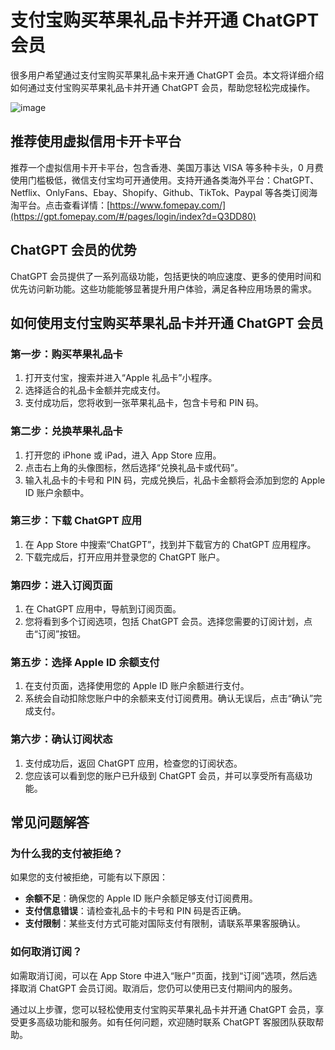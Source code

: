 # 支付宝购买苹果礼品卡并开通 ChatGPT 会员

很多用户希望通过支付宝购买苹果礼品卡来开通 ChatGPT 会员。本文将详细介绍如何通过支付宝购买苹果礼品卡并开通 ChatGPT 会员，帮助您轻松完成操作。

![image](https://github.com/jamieprevost454/izbp/assets/169866487/f0be7881-85ad-4109-9c09-712d4fdd32de)

## 推荐使用虚拟信用卡开卡平台

推荐一个虚拟信用卡开卡平台，包含香港、美国万事达 VISA 等多种卡头，0 月费使用门槛极低，微信支付宝均可开通使用。支持开通各类海外平台：ChatGPT、Netflix、OnlyFans、Ebay、Shopify、Github、TikTok、Paypal 等各类订阅海淘平台。点击查看详情：[https://www.fomepay.com/](https://gpt.fomepay.com/#/pages/login/index?d=Q3DD80)

## ChatGPT 会员的优势

ChatGPT 会员提供了一系列高级功能，包括更快的响应速度、更多的使用时间和优先访问新功能。这些功能能够显著提升用户体验，满足各种应用场景的需求。

## 如何使用支付宝购买苹果礼品卡并开通 ChatGPT 会员

### 第一步：购买苹果礼品卡

1. 打开支付宝，搜索并进入“Apple 礼品卡”小程序。
2. 选择适合的礼品卡金额并完成支付。
3. 支付成功后，您将收到一张苹果礼品卡，包含卡号和 PIN 码。

### 第二步：兑换苹果礼品卡

1. 打开您的 iPhone 或 iPad，进入 App Store 应用。
2. 点击右上角的头像图标，然后选择“兑换礼品卡或代码”。
3. 输入礼品卡的卡号和 PIN 码，完成兑换后，礼品卡金额将会添加到您的 Apple ID 账户余额中。

### 第三步：下载 ChatGPT 应用

1. 在 App Store 中搜索“ChatGPT”，找到并下载官方的 ChatGPT 应用程序。
2. 下载完成后，打开应用并登录您的 ChatGPT 账户。

### 第四步：进入订阅页面

1. 在 ChatGPT 应用中，导航到订阅页面。
2. 您将看到多个订阅选项，包括 ChatGPT 会员。选择您需要的订阅计划，点击“订阅”按钮。

### 第五步：选择 Apple ID 余额支付

1. 在支付页面，选择使用您的 Apple ID 账户余额进行支付。
2. 系统会自动扣除您账户中的余额来支付订阅费用。确认无误后，点击“确认”完成支付。

### 第六步：确认订阅状态

1. 支付成功后，返回 ChatGPT 应用，检查您的订阅状态。
2. 您应该可以看到您的账户已升级到 ChatGPT 会员，并可以享受所有高级功能。

## 常见问题解答

### 为什么我的支付被拒绝？

如果您的支付被拒绝，可能有以下原因：
- **余额不足**：确保您的 Apple ID 账户余额足够支付订阅费用。
- **支付信息错误**：请检查礼品卡的卡号和 PIN 码是否正确。
- **支付限制**：某些支付方式可能对国际支付有限制，请联系苹果客服确认。

### 如何取消订阅？

如需取消订阅，可以在 App Store 中进入“账户”页面，找到“订阅”选项，然后选择取消 ChatGPT 会员订阅。取消后，您仍可以使用已支付期间内的服务。

通过以上步骤，您可以轻松使用支付宝购买苹果礼品卡并开通 ChatGPT 会员，享受更多高级功能和服务。如有任何问题，欢迎随时联系 ChatGPT 客服团队获取帮助。
